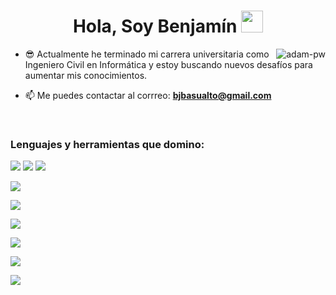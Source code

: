 <h1 align="center"><b>Hola, Soy Benjamín </b><img src="https://media.giphy.com/media/hvRJCLFzcasrR4ia7z/giphy.gif" width="35"></h1>

<p><img align="right" src="https://github.com/Adam-pw/Adam-pw/blob/main/animation_500_kxa883sd.gif" alt="adam-pw" /></p>


- 😎 Actualmente he terminado mi carrera universitaria como Ingeniero Civil en Informática
      y estoy buscando nuevos desafíos para aumentar mis conocimientos. 

- 📫 Me puedes contactar al corrreo:  **bjbasualto@gmail.com**

<br>


<h3 align="left">Lenguajes y herramientas que domino:</h3>
<a><img src="https://img.shields.io/badge/angular-%23DD0031.svg?style=for-the-badge&logo=angular&logoColor=white" /></a>
<a><img src="https://img.shields.io/badge/react-%2320232a.svg?style=for-the-badge&logo=react&logoColor=%2361DAFB" /></a>
<a><img src="https://img.shields.io/badge/typescript-%23007ACC.svg?style=for-the-badge&logo=typescript&logoColor=white" /></a>
<p><img src="https://img.shields.io/badge/java-%23ED8B00.svg?style=for-the-badge&logo=openjdk&logoColor=white" /></p>
<p><img src="https://img.shields.io/badge/python-3670A0?style=for-the-badge&logo=python&logoColor=ffdd54" /></p> 
<p><img src="https://img.shields.io/badge/firebase-a08021?style=for-the-badge&logo=firebase&logoColor=ffcd34" /></p>
<p><img src="https://img.shields.io/badge/mysql-4479A1.svg?style=for-the-badge&logo=mysql&logoColor=white" /></p>
<p><img src="https://img.shields.io/badge/figma-%23F24E1E.svg?style=for-the-badge&logo=figma&logoColor=white" /></p>
<a><img src="https://img.shields.io/badge/bootstrap-%238511FA.svg?style=for-the-badge&logo=bootstrap&logoColor=white" /></a>
<br>

